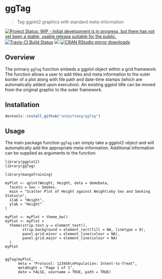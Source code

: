 # ggTag

> Tag ggplot2 graphics with standard meta-information

[![Project Status: WIP - Initial development is in progress, but there has not yet been a stable, usable release suitable for the public.](http://www.repostatus.org/badges/latest/wip.svg)](http://www.repostatus.org/#wip)
[![Travis-CI Build Status](https://travis-ci.org/andyofsmeg/ggTag.svg?branch=master)](https://travis-ci.org/andyofsmeg/ggTag)
[![](http://www.r-pkg.org/badges/version/ggTag)](http://www.r-pkg.org/pkg/ggTag)
[![CRAN RStudio mirror downloads](http://cranlogs.r-pkg.org/badges/ggTag)](http://www.r-pkg.org/pkg/ggTag)

## Overview

The primary `ggTag` function embeds a ggplot object within a grid framework.  The function allows a user to add titles and meta information to the outer border of a plot along with file path and date-time stamps (which are automatically added upon execution).  An existing ggplot title can be moved from the original graphic to the outer framework.

## Installation

```r
devtools::install_github("andyofsmeg/ggTag")
```

## Usage

The main package function `ggTag` can simply take a ggplot2 object and will automatically add the appropriate meta-information. Additional information can be supplied as arguments to the function.

```{r}
library(ggplot2)
library(ggTag)

library(mangoTraining)

myPlot <- qplot(Weight, Height, data = demoData, 
  facets = Sex ~ Smokes,
  main = "Scatter Plot of Height against Weight\nby Sex and Smoking Status\n",
  xlab = "Weight",
  ylab = "Height"
)

myPlot <- myPlot + theme_bw()
myPlot <- myPlot +
  theme(strip.text.y = element_text(),
        strip.background = element_rect(fill = NA, linetype = 0),
        panel.grid.minor = element_line(colour = NA),
        panel.grid.major = element_line(colour = NA)
  )
myPlot


ggTag(myPlot, 
      meta = "Protocol: 123456\nPopulation: Intent-to-Treat",
      metaRight = "Page 1 of 1",    
      date = FALSE, username = TRUE, path = TRUE)
```